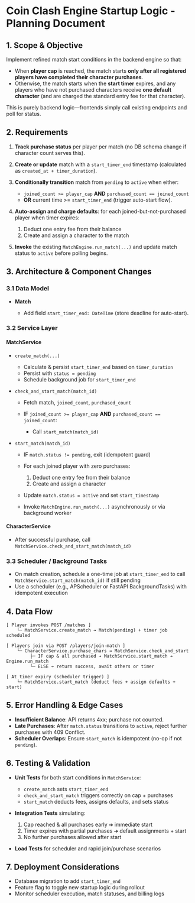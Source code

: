 # Coin Clash Engine Startup Logic - Planning Document

## 1. Scope & Objective

Implement refined match start conditions in the backend engine so that:

* When **player cap** is reached, the match starts **only after all registered players have completed their character purchases**.
* Otherwise, the match starts when the **start timer** expires, and any players who have not purchased characters receive **one default character** (and are charged the standard entry fee for that character).

This is purely backend logic—frontends simply call existing endpoints and poll for status.

## 2. Requirements

1. **Track purchase status** per player per match (no DB schema change if character count serves this).
2. **Create or update** match with a `start_timer_end` timestamp (calculated as `created_at + timer_duration`).
3. **Conditionally transition** match from `pending` to `active` when either:

   * `joined_count >= player_cap` **AND** `purchased_count == joined_count`
   * **OR** current time >= `start_timer_end` (trigger auto-start flow).
4. **Auto-assign and charge defaults**: for each joined-but-not-purchased player when timer expires:

   1. Deduct one entry fee from their balance
   2. Create and assign a character to the match
5. **Invoke** the existing `MatchEngine.run_match(...)` and update match status to `active` before polling begins.

## 3. Architecture & Component Changes

### 3.1 Data Model

* **Match**

  * Add field `start_timer_end: DateTime` (store deadline for auto-start).

### 3.2 Service Layer

#### MatchService

* `create_match(...)`

  * Calculate & persist `start_timer_end` based on `timer_duration`
  * Persist with `status = pending`
  * Schedule background job for `start_timer_end`

* `check_and_start_match(match_id)`

  * Fetch match, `joined_count`, `purchased_count`
  * IF `joined_count >= player_cap` **AND** `purchased_count == joined_count`:

    * Call `start_match(match_id)`

* `start_match(match_id)`

  * IF `match.status != pending`, exit (idempotent guard)
  * For each joined player with zero purchases:

    1. Deduct one entry fee from their balance
    2. Create and assign a character
  * Update `match.status = active` and set `start_timestamp`
  * Invoke `MatchEngine.run_match(...)` asynchronously or via background worker

#### CharacterService

* After successful purchase, call `MatchService.check_and_start_match(match_id)`

### 3.3 Scheduler / Background Tasks

* On match creation, schedule a one-time job at `start_timer_end` to call `MatchService.start_match(match_id)` if still pending
* Use a scheduler (e.g., APScheduler or FastAPI BackgroundTasks) with idempotent execution

## 4. Data Flow

```plaintext
[ Player invokes POST /matches ]
    └─ MatchService.create_match ➔ Match(pending) + timer job scheduled

[ Players join via POST /players/join-match ]
    └─ CharacterService.purchase_chars ➔ MatchService.check_and_start
         ├─ IF cap & all purchased ➔ MatchService.start_match ➔ Engine.run_match
         └─ ELSE ➔ return success, await others or timer

[ At timer expiry (scheduler trigger) ]
    └─ MatchService.start_match (deduct fees + assign defaults + start)
```

## 5. Error Handling & Edge Cases

* **Insufficient Balance**: API returns 4xx; purchase not counted.
* **Late Purchases**: After `match.status` transitions to `active`, reject further purchases with 409 Conflict.
* **Scheduler Overlaps**: Ensure `start_match` is idempotent (no-op if not `pending`).

## 6. Testing & Validation

* **Unit Tests** for both start conditions in `MatchService`:

  * `create_match` sets `start_timer_end`
  * `check_and_start_match` triggers correctly on cap + purchases
  * `start_match` deducts fees, assigns defaults, and sets status
* **Integration Tests** simulating:

  1. Cap reached & all purchases early ➔ immediate start
  2. Timer expires with partial purchases ➔ default assignments + start
  3. No further purchases allowed after start
* **Load Tests** for scheduler and rapid join/purchase scenarios

## 7. Deployment Considerations

* Database migration to add `start_timer_end`
* Feature flag to toggle new startup logic during rollout
* Monitor scheduler execution, match statuses, and billing logs
